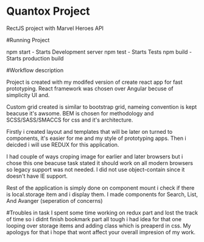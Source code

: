 # Quantox Project
RectJS project with Marvel Heroes API



#Running Project

npm start - Starts Development server 
npm test - Starts Tests
npm build - Starts production build



#Workflow description

Project is created with my modifed version of create react app for fast prototyping. 
React framework was chosen over Angular becuse of simplicity UI and. 

Custom grid created is similar to bootstrap grid, nameing convention is kept beacuse it's awsome.
BEM is chosen for methodology and SCSS/SASS/SMACCS for css and it's architecture.

Firstly i created layout and templates that will be later on turned to components, it's easier for me and
my style of prototyping apps. Then i deicded i will use REDUX for this application.

I had couple of ways croping image for earlier and later browsers but i chose this one beacuse task stated it should work 
on all modern browsers so legacy support was not needed. I did not use object-contain since it doesn't have IE support.

Rest of the application is simply done on component mount i check if there is local.storage item and i display them. I made components for 
Search, List, And Avanger (seperation of concerns)




#Troubles in task
I spent some time working on redux part and lost the track of time so i didnt finish bookmark part all tough i had idea for that one 
looping over storage items and adding class which is preaperd in css. My apologys for that i hope that wont affect your overall impresion of my work.
